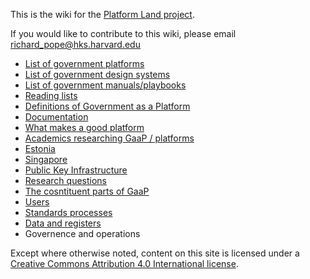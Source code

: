 <!-- TITLE: Welcome to the Platform Land Wiki -->


This is the wiki for the [Platform Land project](https://www.platformland.org).

If you would like to contribute to this wiki, please email [richard_pope@hks.harvard.edu](mailto:richard_pope@hks.harvard.edu)

* [List of government platforms](government-platforms)
* [List of government design systems](government-design-systems)
* [List of government manuals/playbooks](government-manuals-and-playbooks)
* [Reading lists](reading-lists)
* [Definitions of Government as a Platform](definitions-gaap)
* [Documentation](documentation)
* [What makes a good platform](good-platforms)
* [Academics researching GaaP / platforms](researchers)
* [Estonia](estonia)
* [Singapore](singapore)
* [Public Key Infrastructure](pki)
* [Research questions](research-questions)
* [The cosntituent parts of GaaP](components)
*  [Users](users)
*  [Standards processes](standards)
* [Data and registers](registers)
* Governence and operations


Except where otherwise noted, content on this site is licensed under a [Creative Commons Attribution 4.0 International license](https://creativecommons.org/licenses/by-nc/4.0/).